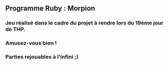 ## Programme Ruby : Morpion

### Jeu réalisé dans le cadre du projet à rendre lors du 19ème jour de THP.
### Amusez-vous bien ! 
### Parties rejouables à l'infini ;)
